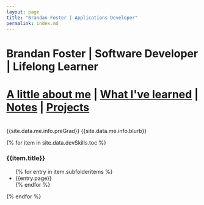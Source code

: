 ```yaml
---
layout: page
title: "Brandan Foster | Applications Developer"
permalink: index.md
---
```


# Brandan Foster | Software Developer | Lifelong Learner

# [A little about me](about.md)   | [What I've learned](cv.md) | [Notes](/pages/notes.md) | [Projects](/pages/projects.md)
<br>
{{site.data.me.info.preGrad}}
{{site.data.me.info.blurb}}
<br>

{% for item in site.data.devSkills.toc %}
<h3>{{item.title}}</h3>
<ul>
{% for entry in item.subfolderitems %}
<li>{{entry.page}}</li>
{% endfor %}
</ul>
{% endfor %}